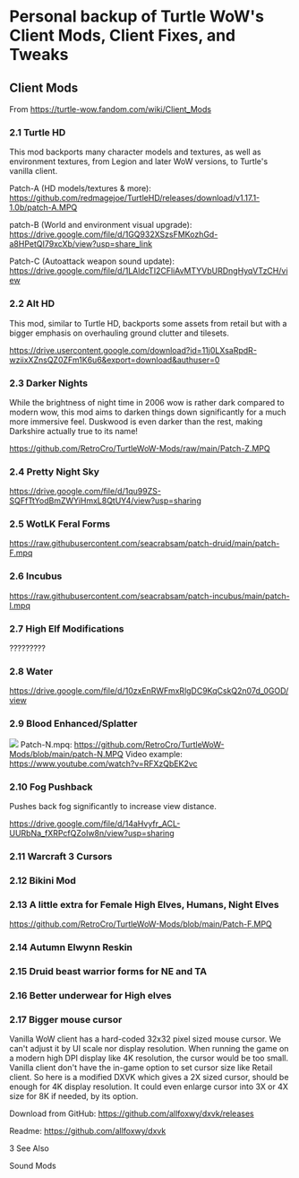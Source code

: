 # Personal backup of Turtle WoW's Client Mods, Client Fixes, and Tweaks

## Client Mods
From https://turtle-wow.fandom.com/wiki/Client_Mods

### 2.1 Turtle HD
This mod backports many character models and textures, as well as environment textures, from Legion and later WoW versions, to Turtle's vanilla client. 

Patch-A (HD models/textures & more): https://github.com/redmagejoe/TurtleHD/releases/download/v1.17.1-1.0b/patch-A.MPQ

patch-B (World and environment visual upgrade): https://drive.google.com/file/d/1GQ932XSzsFMKozhGd-a8HPetQI79xcXb/view?usp=share_link

Patch-C (Autoattack weapon sound update): https://drive.google.com/file/d/1LAldcTI2CFliAvMTYVbURDngHyqVTzCH/view

### 2.2 Alt HD
This mod, similar to Turtle HD, backports some assets from retail but with a bigger emphasis on overhauling ground clutter and tilesets. 

https://drive.usercontent.google.com/download?id=11j0LXsaRpdR-wziixXZnsQZ0ZFm1K6u6&export=download&authuser=0

### 2.3 Darker Nights
While the brightness of night time in 2006 wow is rather dark compared to modern wow, this mod aims to darken things down significantly for a much more immersive feel. 
Duskwood is even darker than the rest, making Darkshire actually true to its name! 

https://github.com/RetroCro/TurtleWoW-Mods/raw/main/Patch-Z.MPQ

### 2.4 Pretty Night Sky
https://drive.google.com/file/d/1qu99ZS-SQFfTtYodBmZWYiHmxL8QtUY4/view?usp=sharing

### 2.5 WotLK Feral Forms
https://raw.githubusercontent.com/seacrabsam/patch-druid/main/patch-F.mpq

### 2.6 Incubus
https://raw.githubusercontent.com/seacrabsam/patch-incubus/main/patch-I.mpq

### 2.7 High Elf Modifications
?????????

### 2.8 Water
https://drive.google.com/file/d/10zxEnRWFmxRlgDC9KqCskQ2n07d_0GOD/view

### 2.9 Blood Enhanced/Splatter
![](https://github.com/RetroCro/TurtleWoW-Mods/blob/main/Patch-N-BloodEnhanced.gif)
Patch-N.mpq: https://github.com/RetroCro/TurtleWoW-Mods/blob/main/patch-N.MPQ
Video example: https://www.youtube.com/watch?v=RFXzQbEK2vc


### 2.10	Fog Pushback
Pushes back fog significantly to increase view distance. 

https://drive.google.com/file/d/14aHvyfr_ACL-UURbNa_fXRPcfQZoIw8n/view?usp=sharing

### 2.11	Warcraft 3 Cursors

### 2.12	Bikini Mod

### 2.13	A little extra for Female High Elves, Humans, Night Elves
https://github.com/RetroCro/TurtleWoW-Mods/blob/main/Patch-F.MPQ

### 2.14	Autumn Elwynn Reskin

### 2.15	Druid beast warrior forms for NE and TA

### 2.16	Better underwear for High elves

### 2.17	Bigger mouse cursor
Vanilla WoW client has a hard-coded 32x32 pixel sized mouse cursor. We can't adjust it by UI scale nor display resolution. 
When running the game on a modern high DPI display like 4K resolution, the cursor would be too small. 
Vanilla client don't have the in-game option to set cursor size like Retail client.
So here is a modified DXVK which gives a 2X sized cursor, should be enough for 4K display resolution.
It could even enlarge cursor into 3X or 4X size for 8K if needed, by its option.

Download from GitHub: https://github.com/allfoxwy/dxvk/releases 

Readme: https://github.com/allfoxwy/dxvk




3	See Also


Sound Mods


